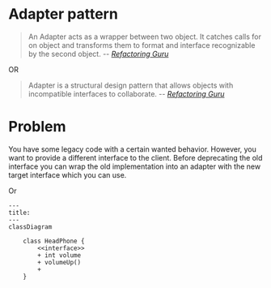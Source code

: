 # Adapter pattern

> An Adapter acts as a wrapper between two object. It catches calls for on object and transforms them to format
> and interface recognizable by the second object.
> -- <cite>[Refactoring Guru](https://refactoring.guru/design-patterns/adapter/go/example)</cite>

OR

> Adapter is a structural design pattern that allows objects with incompatible interfaces to collaborate.
> -- <cite>[Refactoring Guru](https://refactoring.guru/design-patterns/adapter)</cite>

# Problem

You have some legacy code with a certain wanted behavior. However, you want to provide a different interface to the client. Before deprecating the old interface you can wrap the old implementation into an adapter with the new target interface which you can use.

Or

```mermaid
---
title:
---
classDiagram

    class HeadPhone {
        <<interface>>
        + int volume
        + volumeUp()
        +
    }


```
